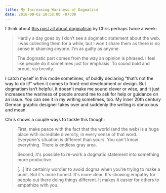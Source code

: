```yaml
---
title: My Increasing Wariness of Dogmatism
date: 2018-08-02 10:58:00 -07:00
---
```


I think about [this post all about dogmatism](https://css-tricks.com/increasing-wariness-dogmatism/) by Chris perhaps twice a week:

> Hardly a day goes by I don’t see a dogmatic statement about the web. I was collecting them for a while, but I won't share them as there is no sense in shaming anyone. I'm as guilty as anyone.
> 
> The dogmatic part comes from the way an opinion is phrased. I feel like people do it sometimes just for emphasis. To sound bold and proud, via brevity.

I catch myself in this mode sometimes, of boldly declaring “that’s not the way to do it!” when it comes to front-end development or design. But dogmatism isn’t helpful, it doesn’t make me sound clever or wise, and it just increases the wariness of people around me to ask for help or guidance on an issue. You can see it in my writing sometimes, too. My inner 20th century German graphic designer takes over and suddenly the writing is obnoxious and mean.

Chris shows a couple ways to tackle this though:

> First, make peace with the fact that the world (and the web) is a huge place with incredible diversity, in every sense of that word. Everyone's situation is different than yours. You can't know everything. There is endless gray area.
> 
> Second, it's possible to re-work a dogmatic statement into something more productive.
>
> [...] It’s certainly wordier to avoid dogma when you're trying to make a point. But it's more honest. It's more clear. It's showing empathy for people out there doing things different. It makes it easier for others to empathize with you.